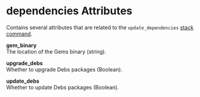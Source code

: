 # dependencies Attributes<a name="attributes-json-dependencies"></a>

Contains several attributes that are related to the `update_dependencies` [stack command](workingstacks-commands.md)\.

**gem\_binary**  
The location of the Gems binary \(string\)\.

**upgrade\_debs**  
Whether to upgrade Debs packages \(Boolean\)\.

**update\_debs**  
Whether to update Debs packages \(Boolean\)\.